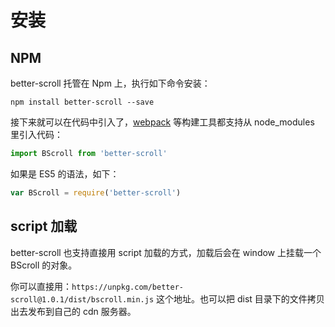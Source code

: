 # 安装

## NPM

better-scroll 托管在 Npm 上，执行如下命令安装：

```
npm install better-scroll --save
```

接下来就可以在代码中引入了，[webpack](https://webpack.js.org/) 等构建工具都支持从 node_modules 里引入代码：

``` js
import BScroll from 'better-scroll'
```

如果是 ES5 的语法，如下：
``` js
var BScroll = require('better-scroll')

```

## script 加载

better-scroll 也支持直接用 script 加载的方式，加载后会在 window 上挂载一个 BScroll 的对象。 

你可以直接用：`https://unpkg.com/better-scroll@1.0.1/dist/bscroll.min.js` 这个地址。也可以把 dist 目录下的文件拷贝出去发布到自己的 cdn 服务器。
